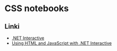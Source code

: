 # CSS notebooks

## Linki

* [.NET Interactive](https://github.com/dotnet/interactive)
* [Using HTML and JavaScript with .NET Interactive](https://github.com/dotnet/interactive/blob/main/docs/javascript-overview.md)
